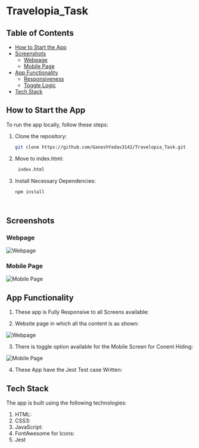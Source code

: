 # Travelopia_Task

## Table of Contents

- [How to Start the App](#how-to-start-the-app)
- [Screenshots](#screenshots)
  - [Webpage](#web-page)
  - [Mobile Page](#mobile-page)
- [App Functionality](#app-functionality)
  - [Responsiveness](#responsiveness)
  - [Toggle Logic](#toggle-logic)
- [Tech Stack](#tech-stack)

## How to Start the App

To run the app locally, follow these steps:

1. Clone the repository:

   ```bash
   git clone https://github.com/GaneshYadav3142/Travelopia_Task.git

2. Move to index.html: 
   
   ```bash
    index.html

3. Install Necessary Dependencies: 

    ```bash
   npm install


    
   
## Screenshots

### Webpage

![Webpage](./utils/webpage.jpg)

### Mobile Page

![Mobile Page](./utils/mobilepage.jpg)


## App Functionality

1. These app is Fully Responsive to all Screens available:

2. Website page in which all tha content is as shown:

![Webpage](./utils/webpage.jpg)

3. There is toggle option available for the Mobile Screen for Conent Hiding:

![Mobile Page](./utils/mobilepage.jpg)

4. These App have the Jest Test case Written:



## Tech Stack

The app is built using the following technologies:

1. HTML:
2. CSS3:
3. JavaScript:
4. FontAwesome for Icons:
5. Jest
